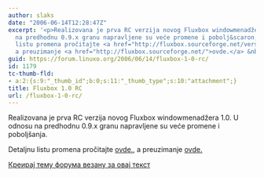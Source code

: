 ```yaml
---
author: slaks
date: "2006-06-14T12:28:47Z"
excerpt: '<p>Realizovana je prva RC verzija novog Fluxbox windowmenadžera 1.0. U odnosu
  na predhodnu 0.9.x granu napravljene su veće promene i pobolj&scaron;anja. </p><p>Detaljnu
  listu promena pročitajte <a href="http://fluxbox.sourceforge.net/version-0.9.php">ovde.</a>,
  a preuzimanje <a href="http://fluxbox.sourceforge.net/">ovde.</a> &nbsp;</p>  '
guid: https://forum.linuxo.org/2006/06/14/fluxbox-1-0-rc/
id: 1179
tc-thumb-fld:
- a:2:{s:9:"_thumb_id";b:0;s:11:"_thumb_type";s:10:"attachment";}
title: Fluxbox 1.0 RC
url: /fluxbox-1-0-rc/
---
```

Realizovana je prva RC verzija novog Fluxbox windowmenadžera 1.0. U odnosu na predhodnu 0.9.x granu napravljene su veće promene i pobolj&scaron;anja. 

Detaljnu listu promena pročitajte [ovde.](http://fluxbox.sourceforge.net/version-0.9.php), a preuzimanje [ovde.](http://fluxbox.sourceforge.net/) &nbsp;

<!--break-->

[Креирај тему форума везану за овај текст](https://linuxo.org/nova-tema-na-forumu/?se_pid=1179)